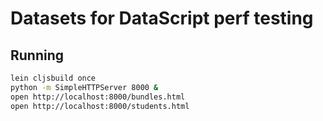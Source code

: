 # Datasets for DataScript perf testing

## Running

```sh
lein cljsbuild once
python -m SimpleHTTPServer 8000 &
open http://localhost:8000/bundles.html
open http://localhost:8000/students.html
```
